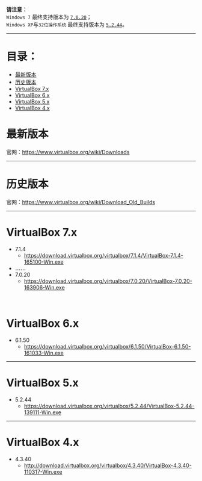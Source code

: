 **请注意：**  
`Windows 7` 最终支持版本为 [`7.0.20`](#virtualbox-7)；  
`Windows XP`与`32位操作系统` 最终支持版本为 [`5.2.44`](#virtualbox-5)。

<hr>

# 目录：
* [最新版本](#最新版本)
* [历史版本](#历史版本)
* [VirtualBox 7.x](#virtualbox-7.x)
* [VirtualBox 6.x](#virtualbox-6.x)
* [VirtualBox 5.x](#virtualbox-5.x)
* [VirtualBox 4.x](#virtualbox-4.x)

# 最新版本
官网：https://www.virtualbox.org/wiki/Downloads

<hr>

# 历史版本
官网：https://www.virtualbox.org/wiki/Download_Old_Builds

<hr>

# VirtualBox 7.x

* 7.1.4
	* https://download.virtualbox.org/virtualbox/7.1.4/VirtualBox-7.1.4-165100-Win.exe
* **……**
* 7.0.20
	* https://download.virtualbox.org/virtualbox/7.0.20/VirtualBox-7.0.20-163906-Win.exe

<br>

# VirtualBox 6.x

* 6.1.50
	* https://download.virtualbox.org/virtualbox/6.1.50/VirtualBox-6.1.50-161033-Win.exe
	
<hr>

# VirtualBox 5.x

* 5.2.44
	* https://download.virtualbox.org/virtualbox/5.2.44/VirtualBox-5.2.44-139111-Win.exe

<hr>

# VirtualBox 4.x

* 4.3.40
	* http://download.virtualbox.org/virtualbox/4.3.40/VirtualBox-4.3.40-110317-Win.exe